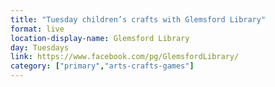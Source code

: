 ```yaml
---
title: "Tuesday children’s crafts with Glemsford Library"
format: live
location-display-name: Glemsford Library
day: Tuesdays
link: https://www.facebook.com/pg/GlemsfordLibrary/
category: ["primary","arts-crafts-games"]
---
```

